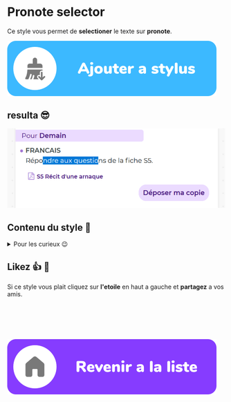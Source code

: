 # Pronote selector

Ce style vous permet de **selectioner** le texte sur **pronote**.

[![ajouter a stylus](/images/add_fr.svg)](./pronote_selector.user.css)

## resulta 😎

![image d'exemple](./exemples/example.png)

## Contenu du style 🧐

<details>
<summary>Pour les curieux 😉</summary>

```css
.as-content,
.BlocPastille,
.Fenetre_Scroll {
  user-select: text;
}
```

</details>

## Likez 👍 🌟

Si ce style vous plait cliquez sur **l'etoile** en haut a gauche et **partagez** a vos amis.

<br>
<br>
<br>
<br>

[![revenir a la liste](/images/revenir%20a%20la%20liste.svg)](/)
